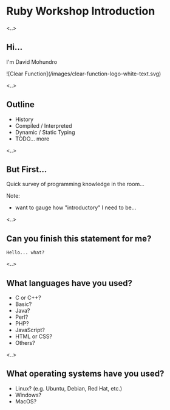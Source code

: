 # Ruby Workshop Introduction

<..>

## Hi...

I'm David Mohundro

<div>
	![Clear Function](/images/clear-function-logo-white-text.svg) <!-- .element: style="border: none; width: 280px; background-color: rgba(0,0,0,0); box-shadow: none" -->
</div>

<..>

## Outline

* History
* Compiled / Interpreted
* Dynamic / Static Typing
* TODO... more

<..>

## But First...

Quick survey of programming knowledge in the room...

Note:
- want to gauge how "introductory" I need to be...

<..>

## Can you finish this statement for me?

```
Hello... what?
```

<..>

## What languages have you used?

* C or C++?
* Basic?
* Java?
* Perl?
* PHP?
* JavaScript?
* HTML or CSS?
* Others?

<..>

## What operating systems have you used?

* Linux? (e.g. Ubuntu, Debian, Red Hat, etc.)
* Windows?
* MacOS?
